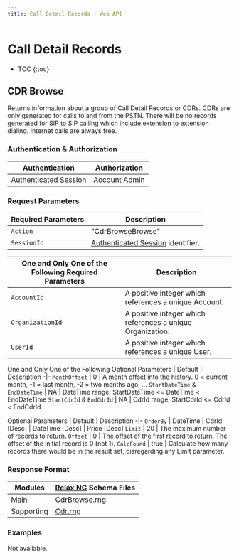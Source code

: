 ```yaml
---
title: Call Detail Records | Web API
---
```


# Call Detail Records

* TOC
{:toc}

## CDR Browse

Returns information about a group of Call Detail Records or CDRs. CDRs are only generated for calls to and from the PSTN. There will be no records generated for SIP to SIP calling which include extension to extension dialing. Internet calls are always free.

### Authentication & Authorization

Authentication | Authorization
-|-
[Authenticated Session](../Authentication/#session-create) | [Account Admin](../#roles)

### Request Parameters

Required Parameters | Description
-|-
`Action` | "CdrBrowseBrowse"
`SessionId` | [Authenticated Session](../Authentication/#session-create) identifier.

One and Only One of the Following Required Parameters | Description
-|-
`AccountId` | A positive integer which references a unique Account.
`OrganizationId` | A positive integer which references a unique Organization.
`UserId` | A positive integer which references a unique User.

One and Only One of the Following Optional Parameters | Default | Description
-|-
`MonthOffset` | 0 | A month offset into the history. 0 = current month, -1 = last month, -2 = two months ago, ...
`StartDateTime` & `EndDateTime` | NA | DateTime range; StartDateTime <= DateTime < EndDateTime
`StartCdrId` & `EndCdrId` | NA | CdrId range; StartCdrId <= CdrId < EndCdrId

Optional Parameters | Default | Description
-|-
`OrderBy` | DateTime | CdrId [Desc] \| DateTime [Desc]  \| Price [Desc] 
`Limit` | 20 | The maximum number of records to return.
`Offset` | 0 | The offset of the first record to return. The offset of the initial record is 0 (not 1).
`CalcFound` | true | Calculate how many records there would be in the result set, disregarding any Limit parameter.

### Response Format

Modules | [Relax NG](http://relaxng.org) Schema Files
-|-
Main | [CdrBrowse.rng](/rng/CdrBrowse.rng)
Supporting | [Cdr.rng](/rng/Cdr.rng)

### Examples

Not available.

